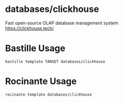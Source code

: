 # databases/clickhouse
Fast open-source OLAP database management system
https://clickhouse.tech/

# Bastille Usage
```shell
bastille template TARGET databases/clickhouse
```

# Rocinante Usage
```shell
rocinante template databases/clickhouse
```

